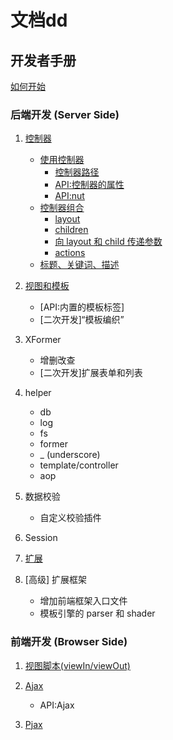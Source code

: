 # 文档dd

## 开发者手册

[如何开始](./how-to-start.md)

### 后端开发 (Server Side)

1. [控制器](./using-controller.md)
	* [使用控制器](./using-controller.md)
		* [控制器路径](./using-controller.md#控制器的路径规则)
		* [API:控制器的属性](./controller-define-properties.md)
		* [API:nut](./nut-api.md)
	* [控制器组合](./controller-aggregation.md)
		* [layout](./controller-aggregation.md#layout)
		* [children](./controller-aggregation.md#children)
		* [向 layout 和 child 传递参数](./controller-aggregation.md#向+layout+和+child+传递参数)
		* [actions](./controller-aggregation.md#actions)
	* [标题、关键词、描述](./title-keywords-description.md)

2. [视图和模板](./template-and-view.md)
	* [API:内置的模板标签]
	* [二次开发]“模板编织”


3. XFormer
	* 增删改查
	* [二次开发]扩展表单和列表

4. helper
	* db
	* log
	* fs
	* former
	* _ (underscore)
	* template/controller
	* aop

5. 数据校验
	* 自定义校验插件

6. Session

7. [扩展](./extension.md)

8. [高级] 扩展框架
	* 增加前端框架入口文件
	* 模板引擎的 parser 和 shader

### 前端开发 (Browser Side)

1. [视图脚本(viewIn/viewOut)](./view-script.md)

2. [Ajax](./ajax.md)
	* API:Ajax

3. [Pjax](./pjax.md)
